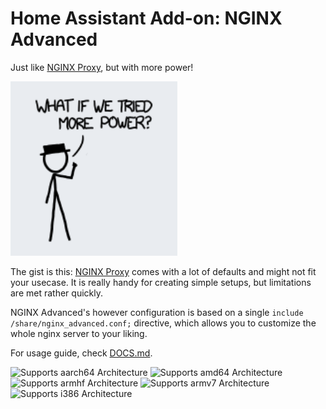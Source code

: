 # Home Assistant Add-on: NGINX Advanced

Just like [NGINX Proxy](https://github.com/home-assistant/addons/blob/master/nginx_proxy/README.md), but with more power!

![](../pictures/more-power.png)

The gist is this: [NGINX Proxy](https://github.com/home-assistant/addons/blob/master/nginx_proxy/README.md) comes with a lot of defaults and might not fit your usecase. It is really handy for creating simple setups, but limitations are met rather quickly.

NGINX Advanced's however configuration is based on a single `include /share/nginx_advanced.conf;` directive, which allows you to customize the whole nginx server to your liking.

For usage guide, check [DOCS.md](./DOCS.md).

![Supports aarch64 Architecture][aarch64-shield] ![Supports amd64 Architecture][amd64-shield] ![Supports armhf Architecture][armhf-shield] ![Supports armv7 Architecture][armv7-shield] ![Supports i386 Architecture][i386-shield]

[aarch64-shield]: https://img.shields.io/badge/aarch64-yes-green.svg
[amd64-shield]: https://img.shields.io/badge/amd64-yes-green.svg
[armhf-shield]: https://img.shields.io/badge/armhf-yes-green.svg
[armv7-shield]: https://img.shields.io/badge/armv7-yes-green.svg
[i386-shield]: https://img.shields.io/badge/i386-yes-green.svg
